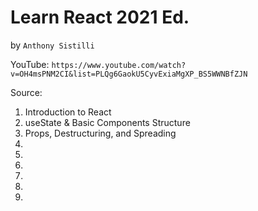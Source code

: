 # Learn React 2021 Ed.
by `Anthony Sistilli`

YouTube: `https://www.youtube.com/watch?v=OH4msPNM2CI&list=PLQg6GaokU5CyvExiaMgXP_BS5WWNBfZJN`

Source:

1. Introduction to React
2. useState & Basic Components Structure
3. Props, Destructuring, and Spreading
4.
5.
6.
7.
8.
9.
